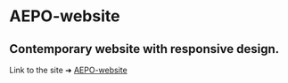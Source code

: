 # AEPO-website

## Contemporary website with responsive design.

Link to the site ➜ [AEPO-website](https://miroslavivanovcommits.github.io/AEPO-website/)
